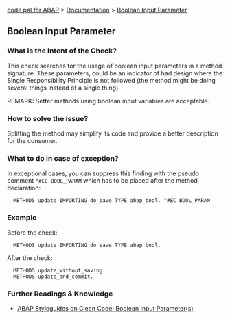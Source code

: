 [code pal for ABAP](../../README.md) > [Documentation](../check_documentation.md) > [Boolean Input Parameter](boolean-input-parameter.md)

## Boolean Input Parameter

### What is the Intent of the Check?

This check searches for the usage of boolean input parameters in a method signature. These parameters, could be an indicator of bad design where the Single Responsibility Principle is not followed (the method might be doing several things instead of a single thing).   

REMARK: Setter methods using boolean input variables are acceptable.

### How to solve the issue?

Splitting the method may simplify its code and provide a better description for the consumer.

### What to do in case of exception?

In exceptional cases, you can suppress this finding with the pseudo comment `"#EC BOOL_PARAM` which has to be placed after the method declaration:

```abap
  METHODS update IMPORTING do_save TYPE abap_bool. "#EC BOOL_PARAM
```

### Example

Before the check:

```abap
  METHODS update IMPORTING do_save TYPE abap_bool.
```

After the check:

```abap
  METHODS update_without_saving.
  METHODS update_and_commit.
```

### Further Readings & Knowledge

* [ABAP Styleguides on Clean Code: Boolean Input Parameter(s)](https://github.com/SAP/styleguides/blob/master/clean-abap/CleanABAP.md#split-method-instead-of-boolean-input-parameter)
